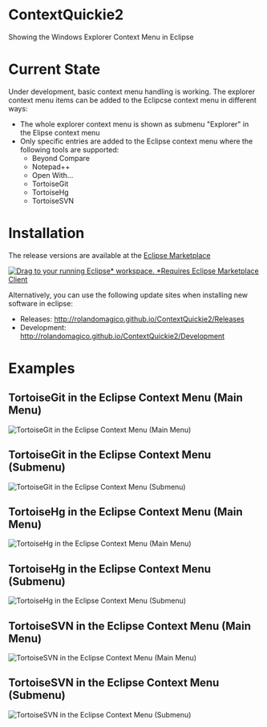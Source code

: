 # ContextQuickie2
Showing the Windows Explorer Context Menu in Eclipse

# Current State
Under development, basic context menu handling is working.
The explorer context menu items can be added to the Eclipcse context menu in different ways:
- The whole explorer context menu is shown as submenu "Explorer" in the Elipse context menu
- Only specific entries are added to the Eclipse context menu where the following tools are supported:
  - Beyond Compare
  - Notepad++
  - Open With...
  - TortoiseGit
  - TortoiseHg
  - TortoiseSVN

# Installation
The release versions are available at the [Eclipse Marketplace](https://marketplace.eclipse.org/content/contextquickie2)

[![Drag to your running Eclipse* workspace. *Requires Eclipse Marketplace Client](https://marketplace.eclipse.org/sites/all/themes/solstice/public/images/marketplace/btn-install.svg)](http://marketplace.eclipse.org/marketplace-client-intro?mpc_install=5305264 "Drag to your running Eclipse* workspace. *Requires Eclipse Marketplace Client")

Alternatively, you can use the following update sites when installing new software in eclipse:
* Releases: http://rolandomagico.github.io/ContextQuickie2/Releases
* Development: http://rolandomagico.github.io/ContextQuickie2/Development


# Examples

## TortoiseGit in the Eclipse Context Menu (Main Menu)

![TortoiseGit in the Eclipse Context Menu (Main Menu)](https://github.com/RolandoMagico/ContextQuickie2/raw/main/Images/EclipseExample_TortoiseGit_MainMenu.png)

## TortoiseGit in the Eclipse Context Menu (Submenu)

![TortoiseGit in the Eclipse Context Menu (Submenu)](https://github.com/RolandoMagico/ContextQuickie2/raw/main/Images/EclipseExample_TortoiseGit.png)

## TortoiseHg in the Eclipse Context Menu (Main Menu)

![TortoiseHg in the Eclipse Context Menu (Main Menu)](https://github.com/RolandoMagico/ContextQuickie2/raw/main/Images/EclipseExample_TortoiseHg_MainMenu.png)

## TortoiseHg in the Eclipse Context Menu (Submenu)

![TortoiseHg in the Eclipse Context Menu (Submenu)](https://github.com/RolandoMagico/ContextQuickie2/raw/main/Images/EclipseExample_TortoiseHg.png)

## TortoiseSVN in the Eclipse Context Menu (Main Menu)

![TortoiseSVN in the Eclipse Context Menu (Main Menu)](https://github.com/RolandoMagico/ContextQuickie2/raw/main/Images/EclipseExample_TortoiseSVN_MainMenu.png)

## TortoiseSVN in the Eclipse Context Menu (Submenu)

![TortoiseSVN in the Eclipse Context Menu (Submenu)](https://github.com/RolandoMagico/ContextQuickie2/raw/main/Images/EclipseExample_TortoiseSVN.png)
